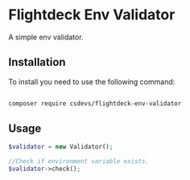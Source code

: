 # Flightdeck Env Validator

A simple env validator.

## Installation

To install you need to use the following command: 

```bash

composer require csdevs/flightdeck-env-validator

```

## Usage 

```php
$validator = new Validator();

//Check if environment variable exists. 
$validator->check();
```